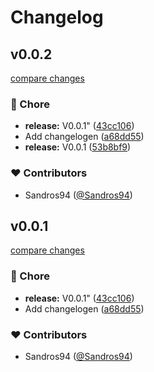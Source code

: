 # Changelog


## v0.0.2

[compare changes](https://github.com/sandros94/s94.dev/compare/v0.0.1...v0.0.2)

### 🏡 Chore

- **release:** V0.0.1" ([43cc106](https://github.com/sandros94/s94.dev/commit/43cc106))
- Add changelogen ([a68dd55](https://github.com/sandros94/s94.dev/commit/a68dd55))
- **release:** V0.0.1 ([53b8bf9](https://github.com/sandros94/s94.dev/commit/53b8bf9))

### ❤️ Contributors

- Sandros94 ([@Sandros94](http://github.com/Sandros94))

## v0.0.1

[compare changes](https://github.com/sandros94/s94.dev/compare/v0.0.1...v0.0.1)

### 🏡 Chore

- **release:** V0.0.1" ([43cc106](https://github.com/sandros94/s94.dev/commit/43cc106))
- Add changelogen ([a68dd55](https://github.com/sandros94/s94.dev/commit/a68dd55))

### ❤️ Contributors

- Sandros94 ([@Sandros94](http://github.com/Sandros94))

